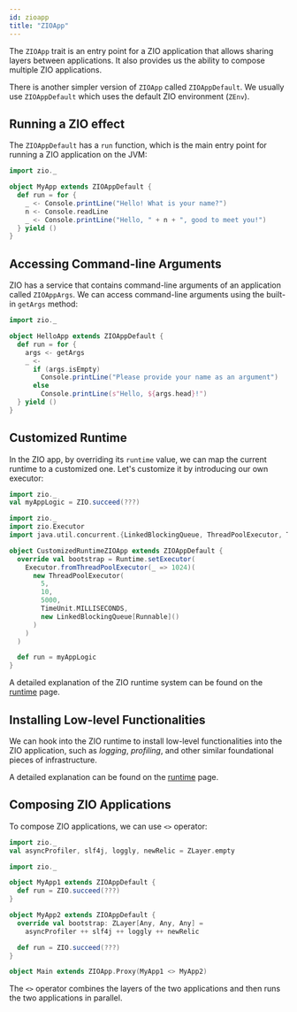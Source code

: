 ```yaml
---
id: zioapp 
title: "ZIOApp"
---
```


The `ZIOApp` trait is an entry point for a ZIO application that allows sharing layers between applications. It also
provides us the ability to compose multiple ZIO applications.

There is another simpler version of `ZIOApp` called `ZIOAppDefault`. We usually use `ZIOAppDefault` which uses the default ZIO environment (`ZEnv`).

## Running a ZIO effect

The `ZIOAppDefault` has a `run` function, which is the main entry point for running a ZIO application on the JVM:

```scala mdoc:compile-only
import zio._

object MyApp extends ZIOAppDefault {
  def run = for {
    _ <- Console.printLine("Hello! What is your name?")
    n <- Console.readLine
    _ <- Console.printLine("Hello, " + n + ", good to meet you!")
  } yield ()
}
```

## Accessing Command-line Arguments

ZIO has a service that contains command-line arguments of an application called `ZIOAppArgs`. We can access command-line arguments using the built-in `getArgs` method:

```scala mdoc:compile-only
import zio._

object HelloApp extends ZIOAppDefault {
  def run = for {
    args <- getArgs
    _ <-
      if (args.isEmpty)
        Console.printLine("Please provide your name as an argument")
      else
        Console.printLine(s"Hello, ${args.head}!")
  } yield ()
}
```

## Customized Runtime

In the ZIO app, by overriding its `runtime` value, we can map the current runtime to a customized one. Let's customize it by introducing our own executor:

```scala mdoc:invisible
import zio._
val myAppLogic = ZIO.succeed(???)
```

```scala mdoc:compile-only
import zio._
import zio.Executor
import java.util.concurrent.{LinkedBlockingQueue, ThreadPoolExecutor, TimeUnit}

object CustomizedRuntimeZIOApp extends ZIOAppDefault {
  override val bootstrap = Runtime.setExecutor(
    Executor.fromThreadPoolExecutor(_ => 1024)(
      new ThreadPoolExecutor(
        5,
        10,
        5000,
        TimeUnit.MILLISECONDS,
        new LinkedBlockingQueue[Runnable]()
      )
    )
  )

  def run = myAppLogic
}
```

A detailed explanation of the ZIO runtime system can be found on the [runtime](runtime.md) page.

## Installing Low-level Functionalities

We can hook into the ZIO runtime to install low-level functionalities into the ZIO application, such as _logging_, _profiling_, and other similar foundational pieces of infrastructure.

A detailed explanation can be found on the [runtime](runtime.md) page.

## Composing ZIO Applications

To compose ZIO applications, we can use `<>` operator:

```scala mdoc:invisible
import zio._
val asyncProfiler, slf4j, loggly, newRelic = ZLayer.empty
```

```scala mdoc:compile-only
import zio._

object MyApp1 extends ZIOAppDefault {    
  def run = ZIO.succeed(???)
}

object MyApp2 extends ZIOAppDefault {
  override val bootstrap: ZLayer[Any, Any, Any] =
    asyncProfiler ++ slf4j ++ loggly ++ newRelic

  def run = ZIO.succeed(???)
}

object Main extends ZIOApp.Proxy(MyApp1 <> MyApp2)
```

The `<>` operator combines the layers of the two applications and then runs the two applications in parallel.
